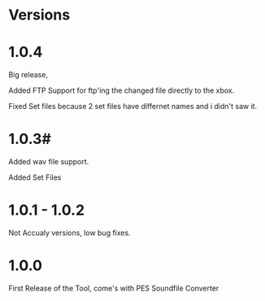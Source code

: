 # Versions

# 1.0.4

Big release, 

Added FTP Support for ftp'ing the changed file directly to the xbox.

Fixed Set files because 2 set files have differnet names and i didn't saw it.

# 1.0.3#

Added wav file support.

Added Set Files

# 1.0.1 - 1.0.2

Not Accualy versions, low bug fixes.

# 1.0.0

First Release of the Tool, come's with PES Soundfile Converter
